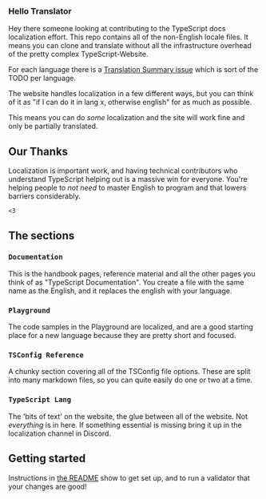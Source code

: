 ### Hello Translator

Hey there someone looking at contributing to the TypeScript docs localization effort. This repo contains all of the non-English locale files. It means you can clone and translate without all the infrastructure overhead of the pretty complex TypeScript-Website. 

For each language there is a [Translation Summary issue](https://github.com/microsoft/TypeScript-Website-Localizations/issues?q=is%3Aissue+is%3Aopen+label%3A%22Translation+Summary%22) which is sort of the TODO per language. 

The website handles localization in a few different ways, but you can think of it as "if I can do it in lang x, otherwise english" for as much as possible. 

This means you can do _some_ localization and the site will work fine and only be partially translated.

## Our Thanks

Localization is important work, and having technical contributors who understand TypeScript helping out is a massive win for everyone. You're helping people to _not need_ to master English to program and that lowers barriers considerably.

`<3`

## The sections

### `Documentation`

This is the handbook pages, reference material and all the other pages you think of as "TypeScript Documentation". You create a file with the same name as the English, and it replaces the english with your language.


### `Playground` 

The code samples in the Playground are localized, and are a good starting place for a new language because they are pretty short and focused.

### `TSConfig Reference` 

A chunky section covering all of the TSConfig file options. These are split into many markdown files, so you can quite easily do one or two at a time.

### `TypeScript Lang` 

The 'bits of text' on the website, the glue between all of the website. Not _everything_ is in here. If something essential is missing bring it up in the localization channel in Discord.

## Getting started

Instructions in [the README](https://github.com/microsoft/TypeScript-Website-Localizations) show to get set up, and to run a validator that your changes are good!